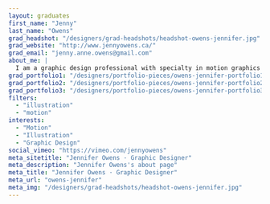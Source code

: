```yaml
---
layout: graduates
first_name: "Jenny"
last_name: "Owens"
grad_headshot: "/designers/grad-headshots/headshot-owens-jennifer.jpg"
grad_website: "http://www.jennyowens.ca/"
grad_email: "jenny.anne.owens@gmail.com"
about_me: |
  I am a graphic design professional with specialty in motion graphics and illustration. My background is in video production. I have experience working in both the public and private sector.
grad_portfolio1: "/designers/portfolio-pieces/owens-jennifer-portfolio1.jpg"
grad_portfolio2: "/designers/portfolio-pieces/owens-jennifer-portfolio2.jpg"
grad_portfolio3: "/designers/portfolio-pieces/owens-jennifer-portfolio3.jpg"
filters:
  - "illustration"
  - "motion"
interests:
  - "Motion"
  - "Illustration"
  - "Graphic Design"
social_vimeo: "https://vimeo.com/jennyowens"
meta_sitetitle: "Jennifer Owens · Graphic Designer"
meta_description: "Jennifer Owens's about page"
meta_title: "Jennifer Owens · Graphic Designer"
meta_url: "owens-jennifer"
meta_img: "/designers/grad-headshots/headshot-owens-jennifer.jpg"
---
```

